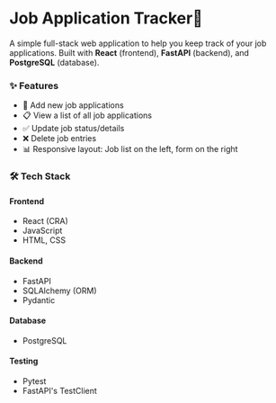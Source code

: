 # Job Application Tracker🎯

A simple full-stack web application to help you keep track of your job applications. Built with **React** (frontend), **FastAPI** (backend), and **PostgreSQL** (database).

### ✨ Features

- 📝 Add new job applications
- 📋 View a list of all job applications
- ✅ Update job status/details
- ❌ Delete job entries
- 📊 Responsive layout: Job list on the left, form on the right

### 🛠 Tech Stack
#### Frontend
- React (CRA)
- JavaScript
- HTML, CSS

#### Backend
- FastAPI
- SQLAlchemy (ORM)
- Pydantic

#### Database
- PostgreSQL

#### Testing
- Pytest
- FastAPI's TestClient
